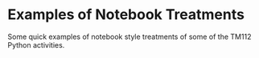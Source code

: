 # Examples of Notebook Treatments

Some quick examples of notebook style treatments of some of the TM112 Python activities.
